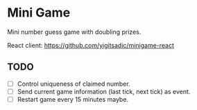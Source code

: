 # Mini Game

Mini number guess game with doubling prizes.

React client: https://github.com/yigitsadic/minigame-react

## TODO

- [ ] Control uniqueness of claimed number.
- [ ] Send current game information (last tick, next tick) as event.
- [ ] Restart game every 15 minutes maybe.
